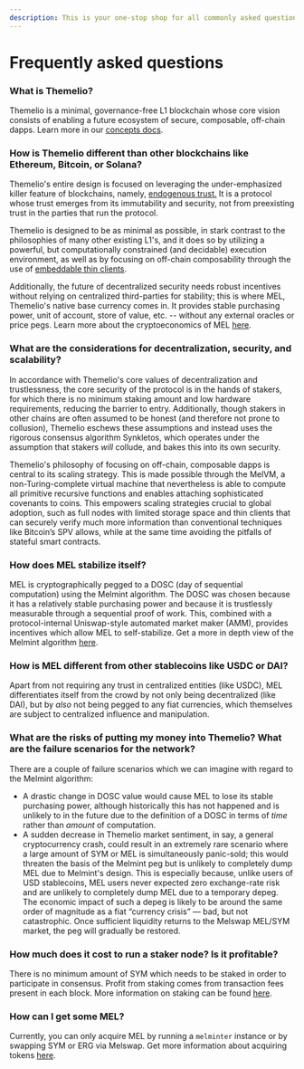 ```yaml
---
description: This is your one-stop shop for all commonly asked questions.
---
```


# Frequently asked questions

### What is Themelio?

Themelio is a minimal, governance-free L1 blockchain whose core vision consists of enabling a future ecosystem of secure, composable, off-chain dapps. Learn more in our [concepts docs](broken-reference).

### How is Themelio different than other blockchains like Ethereum, Bitcoin, or Solana?

Themelio's entire design is focused on leveraging the under-emphasized killer feature of blockchains, namely, [endogenous trust.](../) It is a protocol whose trust emerges from its immutability and security, not from preexisting trust in the parties that run the protocol.

Themelio is designed to be as minimal as possible, in stark contrast to the philosophies of many other existing L1's, and it does so by utilizing a powerful, but computationally constrained (and decidable) execution environment, as well as by focusing on off-chain composability through the use of [embeddable thin clients](../concepts/powerful-execution-and-embeddable-thin-clients.md).

Additionally, the future of decentralized security needs robust incentives without relying on centralized third-parties for stability; this is where MEL, Themelio's native base currency comes in. It provides stable purchasing power, unit of account, store of value, etc. -- without any external oracles or price pegs. Learn more about the cryptoeconomics of MEL [here](../concepts/sound-cryptoeconomics-with-truly-sound-money.md).

### What are the considerations for decentralization, security, and scalability?

In accordance with Themelio's core values of decentralization and trustlessness, the core security of the protocol is in the hands of stakers, for which there is no minimum staking amount and low hardware requirements, reducing the barrier to entry. Additionally, though stakers in other chains are often assumed to be honest (and therefore not prone to collusion), Themelio eschews these assumptions and instead uses the rigorous consensus algorithm Synkletos, which operates under the assumption that stakers _will_ collude, and bakes this into its own security.

Themelio's philosophy of focusing on off-chain, composable dapps is central to its scaling strategy. This is made possible through the MelVM, a non-Turing-complete virtual machine that nevertheless is able to compute all primitive recursive functions and enables attaching sophisticated covenants to coins. This empowers scaling strategies crucial to global adoption, such as full nodes with limited storage space and thin clients that can securely verify much more information than conventional techniques like Bitcoin’s SPV allows, while at the same time avoiding the pitfalls of stateful smart contracts.

### How does MEL stabilize itself?&#x20;

MEL is cryptographically pegged to a DOSC (day of sequential computation) using the Melmint algorithm. The DOSC was chosen because it has a relatively stable purchasing power and because it is trustlessly measurable through a sequential proof of work. This, combined with a protocol-internal Uniswap-style automated market maker (AMM), provides incentives which allow MEL to self-stabilize. Get a more in depth view of the Melmint algorithm [here](../developer-guides/melmint/getting-tokens/minting-mel-with-melminter.md).

### How is MEL different from other stablecoins like USDC or DAI?

Apart from not requiring any trust in centralized entities (like USDC), MEL differentiates itself from the crowd by not only being decentralized (like DAI), but by _also_ not being pegged to any fiat currencies, which themselves are subject to centralized influence and manipulation.

### What are the risks of putting my money into Themelio? What are the failure scenarios for the network?

There are a couple of failure scenarios which we can imagine with regard to the Melmint algorithm:

* A drastic change in DOSC value would cause MEL to lose its stable purchasing power, although historically this has not happened and is unlikely to in the future due to the definition of a DOSC in terms of _time_ rather than _amount_ of computation.
* A sudden decrease in Themelio market sentiment, in say, a general cryptocurrency crash, could result in an extremely rare scenario where a large amount of SYM or MEL is simultaneously panic-sold; this would threaten the basis of the Melmint peg but is unlikely to completely dump MEL due to Melmint's design. This is especially because, unlike users of USD stablecoins, MEL users never expected zero exchange-rate risk and are unlikely to completely dump MEL due to a temporary depeg. The economic impact of such a depeg is likely to be around the same order of magnitude as a fiat “currency crisis” — bad, but not catastrophic. Once sufficient liquidity returns to the Melswap MEL/SYM market, the peg will gradually be restored.

### How much does it cost to run a staker node? Is it profitable?

There is no minimum amount of SYM which needs to be staked in order to participate in consensus. Profit from staking comes from transaction fees present in each block. More information on staking can be found [here](../staking-guide/).

### How can I get some MEL?

Currently, you can only acquire MEL by running a `melminter` instance or by swapping SYM or ERG via Melswap. Get more information about acquiring tokens [here](../developer-guides/melmint/getting-tokens/).
